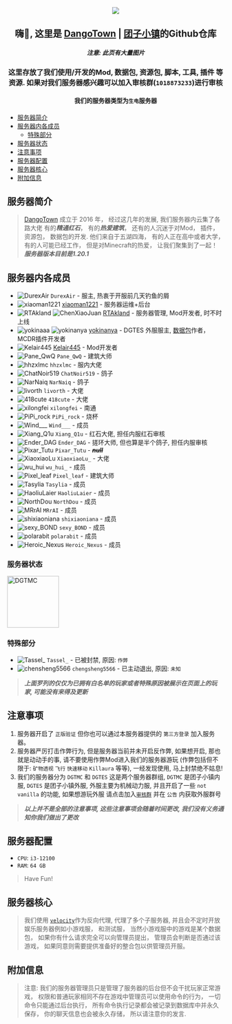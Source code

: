 <div align=center>

<img src="https://www.dgtmc.top/assets/img/logo.jpg">

<h2>嗨👋, 这里是 <a href="https://dgtmc.top">DangoTown</a> | <a href="https://dgtmc.top">团子小镇</a>的Github仓库</h2>

<h5>注意: 此页有大量图片</h5>

</div>

<div align=center>

<h3>这里存放了我们使用/开发的Mod, 数据包, 资源包, 脚本, 工具, 插件 等资源.
如果对我们服务器感兴趣可以加入审核群(<code>1018873233</code>)进行审核</h3>

<h4>我们的服务器类型为<code>生电</code>服务器</h4>

</div>

<!-- TOC -->

* [服务器简介](#服务器简介)
* [服务器内各成员](#服务器内各成员)
    * [特殊部分](#特殊部分)
* [服务器状态](#服务器状态)
* [注意事项](#注意事项)
* [服务器配置](#服务器配置)
* [服务器核心](#服务器核心)
* [附加信息](#附加信息)

<!-- TOC -->

## 服务器简介

> [DangoTown](https://dgtmc.top) 成立于 2016 年， 经过这几年的发展, 我们服务器内云集了各路大佬
> 有的***精通红石***， 有的***热爱建筑***， 还有的人沉迷于对Mod， 插件， 资源包， 数据包的开发.
> 他们来自于五湖四海， 有的人正在高中或者大学， 有的人可能已经工作， 但是对Minecraft的热爱， 让我们聚集到了一起！
> ***服务器版本目前是1.20.1***

## 服务器内各成员

* <img src="https://mcavatar.rtast.cn/uuid/efcc8b5a-9bb0-429e-95b8-7eb34ad37d76?size=16" alt="DurexAir"> `DurexAir` - 服主, 热衷于开服前几天钓鱼的屑
* <img src="https://mcavatar.rtast.cn/uuid/bf486575279b467e846ec54e86ee52df?size=16" alt="xiaoman1221"> [xiaoman1221](https://github.com/xiaoman1221) - 服务器运维+后台
* <img src="https://mcavatar.rtast.cn/uuid/bb033844e68e4909a6361a5d1821ddc4?size=16" alt="RTAkland"> <img src="https://mcavatar.rtast.cn/uuid/bed188bac1524dc6988ac031f63649dc?size=16" alt="ChenXiaoJuan"> [RTAkland](https://github.com/RTAkland) - 服务器管理, Mod开发者, 时不时上线
* <img src="https://mcavatar.rtast.cn/uuid/cd7f4f9fbd5a4106862a8ff0893fe5af?size=16" alt="yokinaaa"> <img src="https://mcavatar.rtast.cn/uuid/916c251133e44dbabc99c3e5cffa41ef?size=16" alt="yokinanya"> [yokinanya](https://github.com/yokinanya) - DGTES
  外服服主, [数据包](https://github.com/DangoTown/DGT_Extra_datapack)作者，MCDR插件开发者
* <img src="https://mcavatar.rtast.cn/uuid/ddc61e882b03427bb621ee0736958f7f?size=16" alt="Kelair445"> [Kelair445](https://github.com/CaaMoe) - Mod开发者
* <img src="https://mcavatar.rtast.cn/uuid/7728563beaed48ddb33fd885f9a10862?size=16" alt="Pane_QwQ"> `Pane_QwQ` - 建筑大师
* <img src="https://mcavatar.rtast.cn/uuid/02c7e8dd47d3412d85cbd82311e06259?size=16" alt="hhzxlmc"> `hhzxlmc` - 服内大佬
* <img src="https://mcavatar.rtast.cn/uuid/99a37c1d2ada462686995c8f20399d08?size=16" alt="ChatNoir519"> `ChatNoir519` - 鸽子
* <img src="https://mcavatar.rtast.cn/uuid/8c35435f90bf4e17803438ce26a17cc6?size=16" alt="NarNaiq"> `NarNaiq` - 鸽子
* <img src="https://mcavatar.rtast.cn/uuid/7327caa990ac43979ea4d7ab89e609dc?size=16" alt="livorth"> `livorth` - 大佬
* <img src="https://mcavatar.rtast.cn/uuid/f1fa5ccdb146448fad651453ee2a15aa?size=16" alt="418cute"> `418cute` - 大佬
* <img src="https://mcavatar.rtast.cn/uuid/c24fb001286f4d40a8a293247472f2c5?size=16" alt="xilongfei"> `xilongfei` - 南通
* <img src="https://mcavatar.rtast.cn/uuid/06d347685f9c422a90f59f05aae8dd91?size=16" alt="PiPi_rock"> `PiPi_rock` - 烧杯
* <img src="https://mcavatar.rtast.cn/uuid/0fbe08b7188044a5a77b5f984c6558fe?size=16" alt="Wind___"> `Wind___` - 成员
* <img src="https://mcavatar.rtast.cn/uuid/0599eb28f2d74fa1b87526bfbc8359dd?size=16" alt="Xiang_Q1u"> `Xiang_Q1u` - 红石大佬, 担任内服红石审核
* <img src="https://mcavatar.rtast.cn/uuid/186f7f0c5d5d428ab85740dbb7232af4?size=16" alt="Ender_DAG"> `Ender_DAG` - 搓环大师, 但也算是半个鸽子, 担任内服审核
* <img src="https://mcavatar.rtast.cn/uuid/e548ddd0a16445a396dccd1500b4d39d?size=16" alt="Pixar_Tutu"> `Pixar_Tutu` - ***~~null~~***
* <img src="https://mcavatar.rtast.cn/uuid/9cefcda841a7433ba4b93dde8ae2b50e?size=16" alt="XiaoxiaoLu"> `XiaoxiaoLu_` - 大佬
* <img src="https://mcavatar.rtast.cn/uuid/e5a8b74cfdcf4cbcbfbb22545916b1b1?size=16" alt="wu_hui" > `wu_hui_` - 成员
* <img src="https://mcavatar.rtast.cn/uuid/847984990551408da6b80d9644bc928e?size=16" alt="Pixel_leaf"> `Pixel_leaf` - 建筑大师
* <img src="https://mcavatar.rtast.cn/uuid/1f374886-b52e-4364-b3e8-3d84dcac1b11?size=16" alt="Tasylia"> `Tasylia` - 成员
* <img src="https://mcavatar.rtast.cn/uuid/36f7d688-0ea5-4f40-a956-f92f3b6dfff8?size=16" alt="HaoliuLaier"> `HaoliuLaier` - 成员
* <img src="https://mcavatar.rtast.cn/uuid/2d853c17-6675-4e95-834e-94df17740864?size=16" alt="NorthDou"> `NorthDou` - 成员
* <img src="https://mcavatar.rtast.cn/uuid/867ad3a6-58e1-4778-9686-a6fba9807d93?size=16" alt="MRrAI"> `MRrAI` - 成员
* <img src="https://mcavatar.rtast.cn/uuid/ef164838-039b-45bf-b60f-6f8fd375eed0?size=16" alt="shixiaoniana"> `shixiaoniana` - 成员
* <img src="https://mcavatar.rtast.cn/uuid/2dec99e1-b7c7-4bd3-b5fd-bbbf4315a427?size=16" alt="sexy_BOND"> `sexy_BOND` - 成员
* <img src="https://mcavatar.rtast.cn/uuid/17b77e3a-1cb0-436e-badc-9abf74a93aeb?size=16" alt="polarabit"> `polarabit` - 成员
* <img src="https://mcavatar.rtast.cn/uuid/0487b513-1e11-4588-aabc-44c81413b071?size=16" alt="Heroic_Nexus"> `Heroic_Nexus` - 成员

### 服务器状态

<img src="https://api.mcstatus.io/v2/widget/java/mc.dgtmc.top?dark=false" alt="DGTMC" height="120" width=auto >

### 特殊部分

* <img src="https://mcavatar.rtast.cn/uuid/6f9b015b6cf74ddaa3dc461965e93a25?size=16" alt="Tassel_"> `Tassel_` - 已被封禁, 原因: `作弊`
* <img src="https://mcavatar.rtast.cn/uuid/00a54e63827a469aa334c64626a920a8?size=16" alt="chensheng5566"> `chengsheng5566` - 已主动退出,
  原因: `未知`

> ***上面罗列的仅仅为已拥有白名单的玩家或者特殊原因被展示在页面上的玩家, 可能没有来得及更新***

## 注意事项

1. 服务器开启了 `正版验证` 但你也可以通过本服务器提供的 `第三方登录` 加入服务器。
2. 服务器严厉打击作弊行为, 但是服务器当前并未开启反作弊, 如果想开启, 那也就是动动手的事,
   请不要使用作弊Mod进入我们的服务器游玩 (作弊包括但不限于: `矿物透视` `飞行` `快速移动` `Killaura` 等等), 一经发现使用,
   马上封禁绝不姑息!
3. 我们的服务器分为 `DGTMC` 和 `DGTES` 这是两个服务器群组, `DGTMC` 是团子小镇内服, `DGTES` 是团子小镇外服,
   外服主要为机械动力服, 并且开启了一些 `not vanilla` 的功能, 如果想游玩外服
   请点击加入[`审核群`](https://qm.qq.com/cgi-bin/qm/qr?k=X-pZ6VmZ6mQ1DH2PJZM49trxIXc1foT_) 并在 `公告` 内获取外服群号

> ***以上并不是全部的注意事项, 这些注意事项会随着时间更改, 我们没有义务通知你我们做出了更改***

## 服务器配置

* `CPU`: `i3-12100`
* `RAM`: `64 GB`

> Have Fun!

## 服务器核心

> 我们使用 [`velocity`](https://velocitypowered.com)作为反向代理, 代理了多个子服务器, 并且会不定时开放娱乐服务器例如小游戏服，
> 和测试服， 当然小游戏服中的游戏是某个数据包， 如果你有什么请求完全可以向管理员提出， 管理员会判断是否通过该游戏，
> 如果同意则需要提供准备好的整合包以供管理员开服。

## 附加信息

> 注意: 我们的服务器管理员只是管理了服务器的后台但不会干扰玩家正常游戏， 权限和普通玩家相同不存在游戏中管理员可以使用命令的行为，
> 一切命令只能通过后台执行，
> 所有命令执行记录都会被记录到数据库中并永久保存， 你的聊天信息也会被永久存储， 所以请注意你的发言.
